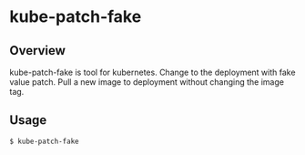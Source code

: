 # kube-patch-fake

## Overview
kube-patch-fake is tool for kubernetes.
Change to the deployment with fake value patch.
Pull a new image to deployment without changing the image tag.

## Usage
```
$ kube-patch-fake
```
